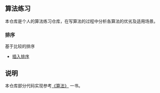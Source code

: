 ## 算法练习

本仓库是个人的算法练习仓库，在写算法的过程中分析各算法的优劣及适用场景。

### 排序

基于比较的排序
 
- [插入排序](src/main/java/algorithms/sort/comparison/InsertionSort.java)




## 说明

本仓库部分代码实现参考[《算法》](https://book.douban.com/subject/19952400/) 一书。